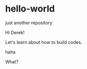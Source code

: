 # hello-world
just another repository


Hi Derek!

Let's learn about how to build codes.

haha

What?


